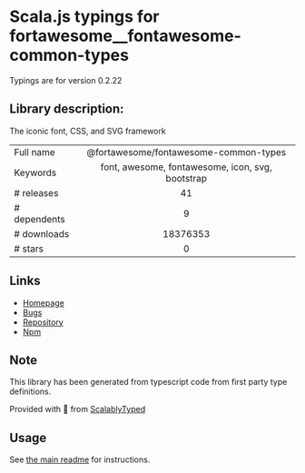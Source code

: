 
# Scala.js typings for fortawesome__fontawesome-common-types

Typings are for version 0.2.22

## Library description:
The iconic font, CSS, and SVG framework

|                    |                 |
| ------------------ | :-------------: |
| Full name          | @fortawesome/fontawesome-common-types |
| Keywords           | font, awesome, fontawesome, icon, svg, bootstrap |
| # releases         | 41 |
| # dependents       | 9 |
| # downloads        | 18376353 |
| # stars            | 0 |

## Links
- [Homepage](https://fontawesome.com)
- [Bugs](http://github.com/FortAwesome/Font-Awesome/issues)
- [Repository](https://github.com/FortAwesome/Font-Awesome)
- [Npm](https://www.npmjs.com/package/%40fortawesome%2Ffontawesome-common-types)
    


## Note
This library has been generated from typescript code from first party type definitions.

Provided with :purple_heart: from [ScalablyTyped](https://github.com/oyvindberg/ScalablyTyped)

## Usage
See [the main readme](../../readme.md) for instructions.


